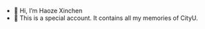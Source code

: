- 👋 Hi, I’m Haoze Xinchen
- 👀 This is a special account. It contains all my memories of CityU.


<!---
1552661570/1552661570 is a ✨ special ✨ repository because its `README.md` (this file) appears on your GitHub profile.
You can click the Preview link to take a look at your changes.
--->
